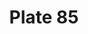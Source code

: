 ---
pid: '85'
an: '7'
title: Plate 85
rev_year: 
_date: 
caption: Chapeau de Velours à fond plissé. Fichu – Schall à Bordure Effilée. Magasin
  de Modes.
translation: Velvet Hat with pleated crown. Kerchief – Shawl with Fringed Border.
  Magasin de Modes.
student: Anne Higonnet
keywords: "[ Chapeau, Fichu, Schall, Magasin ]"
permalink: /plates/85
layout: plate-page
---